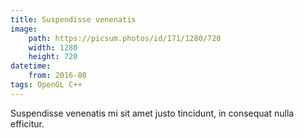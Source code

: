 ```yaml
---
title: Suspendisse venenatis
image:
    path: https://picsum.photos/id/171/1280/720
    width: 1280
    height: 720
datetime:
    from: 2016-08
tags: OpenGL C++
---
```


Suspendisse venenatis mi sit amet justo tincidunt, in consequat nulla efficitur.
